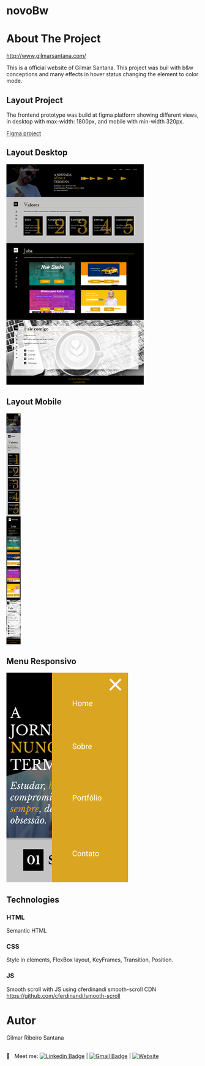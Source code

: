 # novoBw
# About The Project

http://www.gilmarsantana.com/

This is a official website of Gilmar Santana.
This project was buil with b&w conceptions and many effects in hover status changing the element to color mode.

## Layout Project

The frontend prototype was build at figma platform showing different views, in desktop with max-width: 1800px, and mobile with min-width 320px.

[Figma project](https://www.figma.com/file/7ZL1ASFYD2Q9uu11MngKQ4/Gilmar-WebSite?node-id=0%3A1)

## Layout Desktop
![web](./Gilmar_Website_Desktop.png)

## Layout Mobile
![web](./Gilmar_Website_Mobile.png)

## Menu Responsivo
![web](./Gilmar_Menu_Responsivo.png)

## Technologies

### HTML
Semantic HTML

### CSS
Style in elements, FlexBox layout, KeyFrames, Transition, Position.

### JS
Smooth scroll with JS using cferdinandi smooth-scroll CDN
https://github.com/cferdinandi/smooth-scroll

# Autor
Gilmar Ribeiro Santana

<br/> :email: &nbsp; Meet me: [![Linkedin Badge](https://img.shields.io/badge/-GilmarSantana-blue?style=flat-square&logo=Linkedin&logoColor=white&link=https://www.linkedin.com/in/gilmarribeirosantana/)](https://www.linkedin.com/in/gilmarribeirosantana/) 
| 
[![Gmail Badge](https://img.shields.io/badge/-gilmar.ribeiro.santana@gmail.com-c14438?style=flat-square&logo=Gmail&logoColor=white&link=mailto:gilmar.ribeiro.santana@gmail.com)](mailto:gilmar.ribeiro.santana@gmail.com)
|
[![Website](https://img.shields.io/website?down_color=red&up_message=Gilmar_Santana&url=http%3A%2F%2Fwww.gilmarsantana.com)](http://www.gilmarsantana.com)


